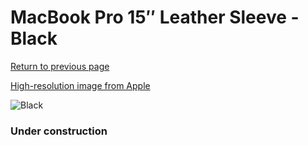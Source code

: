 # MacBook Pro 15″ Leather Sleeve - Black

[Return to previous page](/macbook)

[High-resolution image from Apple](https://store.storeimages.cdn-apple.com/8756/as-images.apple.com/is/MTEJ2?wid=4500&hei=4500&fmt=png)

<div style="width: 384px"><img src="/everysource/MTEJ2.png" alt="Black"></div>

### Under construction
